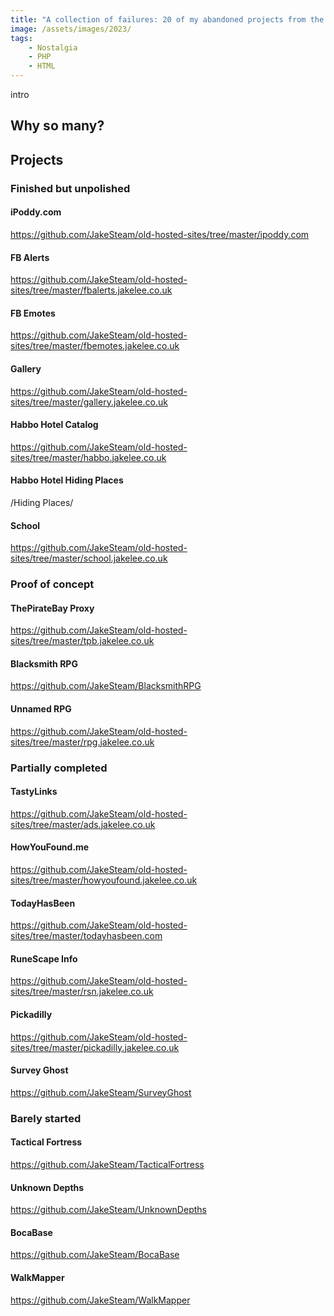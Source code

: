 ```yaml
---
title: "A collection of failures: 20 of my abandoned projects from the last 20 years"
image: /assets/images/2023/
tags:
    - Nostalgia
    - PHP
    - HTML
---
```


intro

## Why so many?

## Projects

### Finished but unpolished

#### iPoddy.com

https://github.com/JakeSteam/old-hosted-sites/tree/master/ipoddy.com

#### FB Alerts

https://github.com/JakeSteam/old-hosted-sites/tree/master/fbalerts.jakelee.co.uk

#### FB Emotes

https://github.com/JakeSteam/old-hosted-sites/tree/master/fbemotes.jakelee.co.uk

#### Gallery

https://github.com/JakeSteam/old-hosted-sites/tree/master/gallery.jakelee.co.uk

#### Habbo Hotel Catalog

https://github.com/JakeSteam/old-hosted-sites/tree/master/habbo.jakelee.co.uk

#### Habbo Hotel Hiding Places

/Hiding Places/

#### School

https://github.com/JakeSteam/old-hosted-sites/tree/master/school.jakelee.co.uk

### Proof of concept

#### ThePirateBay Proxy

https://github.com/JakeSteam/old-hosted-sites/tree/master/tpb.jakelee.co.uk

#### Blacksmith RPG

https://github.com/JakeSteam/BlacksmithRPG

#### Unnamed RPG

https://github.com/JakeSteam/old-hosted-sites/tree/master/rpg.jakelee.co.uk

### Partially completed

#### TastyLinks

https://github.com/JakeSteam/old-hosted-sites/tree/master/ads.jakelee.co.uk

#### HowYouFound.me

https://github.com/JakeSteam/old-hosted-sites/tree/master/howyoufound.jakelee.co.uk

#### TodayHasBeen

https://github.com/JakeSteam/old-hosted-sites/tree/master/todayhasbeen.com

#### RuneScape Info

https://github.com/JakeSteam/old-hosted-sites/tree/master/rsn.jakelee.co.uk

#### Pickadilly

https://github.com/JakeSteam/old-hosted-sites/tree/master/pickadilly.jakelee.co.uk

#### Survey Ghost

https://github.com/JakeSteam/SurveyGhost

### Barely started

#### Tactical Fortress

https://github.com/JakeSteam/TacticalFortress

#### Unknown Depths

https://github.com/JakeSteam/UnknownDepths

#### BocaBase

https://github.com/JakeSteam/BocaBase

#### WalkMapper

https://github.com/JakeSteam/WalkMapper